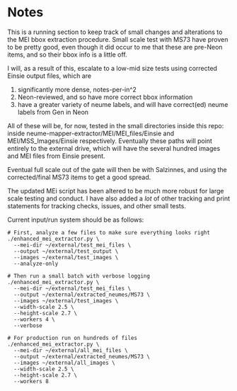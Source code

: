 # Notes
This is a running section to keep track of small changes and alterations to the MEI bbox extraction procedure. 
Small scale test with MS73 have proven to be pretty good, even though it did occur to me that these are
pre-Neon items, and so their bbox info is a little off. 

I will, as a result of this, escalate to a low-mid size tests using corrected Einsie output files, which are
1) significantly more dense, notes-per-in^2
2) Neon-reviewed, and so have more correct bbox information
3) have a greater variety of neume labels, and will have correct(ed) neume labels from Gen in Neon

All of these will be, for now, tested in the small directories inside this repo: inside 
neume-mapper-extractor/MEI/MEI_files/Einsie and MEI/MSS_Images/Einsie respectively. Eventually these paths will
point entirely to the external drive, which will have the several hundred images and MEI files from Einsie present. 

Eventual full scale out of the gate will then be with Salzinnes, and using the corrected/final MS73 items to get a
good spread. 

The updated MEi script has been altered to be much more robust for large scale testing and conduct. I have also added
a _lot_ of other tracking and print statements for tracking checks, issues, and other small tests. 

Current input/run system should be as follows:

```
# First, analyze a few files to make sure everything looks right
./enhanced_mei_extractor.py \
  --mei-dir ~/external/test_mei_files \
  --output ~/external/test_output \
  --images ~/external/test_images \
  --analyze-only

# Then run a small batch with verbose logging
./enhanced_mei_extractor.py \
  --mei-dir ~/external/test_mei_files \
  --output ~/external/extracted_neumes/MS73 \
  --images ~/external/test_images \
  --width-scale 2.5 \
  --height-scale 2.7 \
  --workers 4 \
  --verbose

# For production run on hundreds of files
./enhanced_mei_extractor.py \
  --mei-dir ~/external/all_mei_files \
  --output ~/external/extracted_neumes/MS73 \
  --images ~/external/all_images \
  --width-scale 2.5 \
  --height-scale 2.7 \
  --workers 8
  ```
